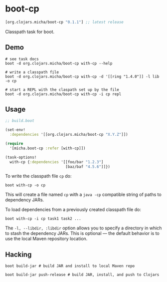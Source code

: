 # boot-cp

[](dependency)
```clojure
[org.clojars.micha/boot-cp "0.1.1"] ;; latest release
```
[](/dependency)

Classpath task for boot.

## Demo

```shell
# see task docs
boot -d org.clojars.micha/boot-cp with-cp --help
```
```shell
# write a classpath file
boot -d org.clojars.micha/boot-cp with-cp -d '[[ring "1.4.0"]] -l lib -o cp
```
```shell
# start a REPL with the claspath set up by the file
boot -d org.clojars.micha/boot-cp with-cp -i cp repl
```

## Usage

```clojure
;; build.boot

(set-env!
  :dependencies '[[org.clojars.micha/boot-cp "X.Y.Z"]])

(require
  '[micha.boot-cp :refer [with-cp]])

(task-options!
  with-cp {:dependencies '[[foo/bar "1.2.3"]
                           [baz/baf "4.5.6"]]})
```

To write the classpath file `cp` do:

```
boot with-cp -o cp
```

This will create a file named `cp` with a `java -cp` compatible string of paths
to dependency JARs.

To load dependencies from a previously created classpath file do:

```
boot with-cp -i cp task1 task2 ...
```

The `-l, --libdir, :libdir` option allows you to specify a directory in which
to stash the dependency JARs. This is optional &mdash; the default behavior is
to use the local Maven repository location.

## Hacking

```shell
boot build-jar # build JAR and install to local Maven repo
```
```shell
boot build-jar push-release # build JAR, install, and push to Clojars
```
